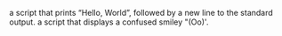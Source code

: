 a script that prints “Hello, World”, followed by a new line to the standard output.
a script that displays a confused smiley "(Oo)'.
